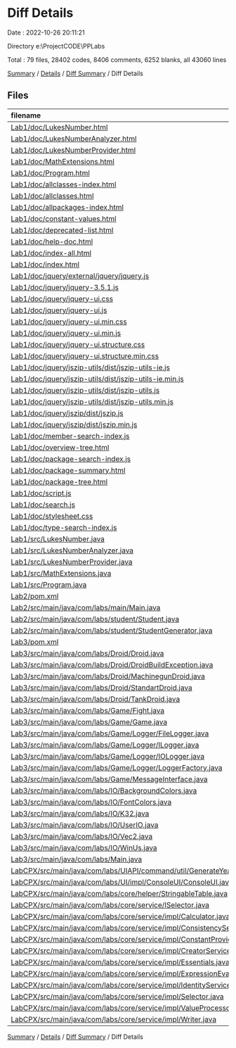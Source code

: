 # Diff Details

Date : 2022-10-26 20:11:21

Directory e:\\ProjectCODE\\PPLabs

Total : 79 files,  28402 codes, 8406 comments, 6252 blanks, all 43060 lines

[Summary](results.md) / [Details](details.md) / [Diff Summary](diff.md) / Diff Details

## Files
| filename | language | code | comment | blank | total |
| :--- | :--- | ---: | ---: | ---: | ---: |
| [Lab1/doc/LukesNumber.html](/Lab1/doc/LukesNumber.html) | HTML | 263 | 55 | 1 | 319 |
| [Lab1/doc/LukesNumberAnalyzer.html](/Lab1/doc/LukesNumberAnalyzer.html) | HTML | 247 | 54 | 1 | 302 |
| [Lab1/doc/LukesNumberProvider.html](/Lab1/doc/LukesNumberProvider.html) | HTML | 247 | 54 | 1 | 302 |
| [Lab1/doc/MathExtensions.html](/Lab1/doc/MathExtensions.html) | HTML | 247 | 54 | 1 | 302 |
| [Lab1/doc/Program.html](/Lab1/doc/Program.html) | HTML | 247 | 54 | 1 | 302 |
| [Lab1/doc/allclasses-index.html](/Lab1/doc/allclasses-index.html) | HTML | 137 | 41 | 1 | 179 |
| [Lab1/doc/allclasses.html](/Lab1/doc/allclasses.html) | HTML | 27 | 5 | 1 | 33 |
| [Lab1/doc/allpackages-index.html](/Lab1/doc/allpackages-index.html) | HTML | 121 | 41 | 1 | 163 |
| [Lab1/doc/constant-values.html](/Lab1/doc/constant-values.html) | HTML | 105 | 41 | 1 | 147 |
| [Lab1/doc/deprecated-list.html](/Lab1/doc/deprecated-list.html) | HTML | 103 | 41 | 1 | 145 |
| [Lab1/doc/help-doc.html](/Lab1/doc/help-doc.html) | HTML | 223 | 41 | 1 | 265 |
| [Lab1/doc/index-all.html](/Lab1/doc/index-all.html) | HTML | 159 | 46 | 1 | 206 |
| [Lab1/doc/index.html](/Lab1/doc/index.html) | HTML | 21 | 2 | 1 | 24 |
| [Lab1/doc/jquery/external/jquery/jquery.js](/Lab1/doc/jquery/external/jquery/jquery.js) | JavaScript | 6,906 | 1,890 | 2,077 | 10,873 |
| [Lab1/doc/jquery/jquery-3.5.1.js](/Lab1/doc/jquery/jquery-3.5.1.js) | JavaScript | 6,906 | 1,890 | 2,077 | 10,873 |
| [Lab1/doc/jquery/jquery-ui.css](/Lab1/doc/jquery/jquery-ui.css) | CSS | 523 | 35 | 25 | 583 |
| [Lab1/doc/jquery/jquery-ui.js](/Lab1/doc/jquery/jquery-ui.js) | JavaScript | 1,955 | 286 | 418 | 2,659 |
| [Lab1/doc/jquery/jquery-ui.min.css](/Lab1/doc/jquery/jquery-ui.min.css) | CSS | 1 | 5 | 1 | 7 |
| [Lab1/doc/jquery/jquery-ui.min.js](/Lab1/doc/jquery/jquery-ui.min.js) | JavaScript | 1 | 4 | 1 | 6 |
| [Lab1/doc/jquery/jquery-ui.structure.css](/Lab1/doc/jquery/jquery-ui.structure.css) | CSS | 122 | 23 | 12 | 157 |
| [Lab1/doc/jquery/jquery-ui.structure.min.css](/Lab1/doc/jquery/jquery-ui.structure.min.css) | CSS | 1 | 3 | 1 | 5 |
| [Lab1/doc/jquery/jszip-utils/dist/jszip-utils-ie.js](/Lab1/doc/jquery/jszip-utils/dist/jszip-utils-ie.js) | JavaScript | 37 | 14 | 6 | 57 |
| [Lab1/doc/jquery/jszip-utils/dist/jszip-utils-ie.min.js](/Lab1/doc/jquery/jszip-utils/dist/jszip-utils-ie.min.js) | JavaScript | 1 | 9 | 1 | 11 |
| [Lab1/doc/jquery/jszip-utils/dist/jszip-utils.js](/Lab1/doc/jquery/jszip-utils/dist/jszip-utils.js) | JavaScript | 58 | 43 | 18 | 119 |
| [Lab1/doc/jquery/jszip-utils/dist/jszip-utils.min.js](/Lab1/doc/jquery/jszip-utils/dist/jszip-utils.min.js) | JavaScript | 1 | 9 | 1 | 11 |
| [Lab1/doc/jquery/jszip/dist/jszip.js](/Lab1/doc/jquery/jszip/dist/jszip.js) | JavaScript | 6,671 | 3,370 | 1,326 | 11,367 |
| [Lab1/doc/jquery/jszip/dist/jszip.min.js](/Lab1/doc/jquery/jszip/dist/jszip.min.js) | JavaScript | 1 | 11 | 1 | 13 |
| [Lab1/doc/member-search-index.js](/Lab1/doc/member-search-index.js) | JavaScript | 1 | 0 | 0 | 1 |
| [Lab1/doc/overview-tree.html](/Lab1/doc/overview-tree.html) | HTML | 118 | 41 | 1 | 160 |
| [Lab1/doc/package-search-index.js](/Lab1/doc/package-search-index.js) | JavaScript | 1 | 0 | 0 | 1 |
| [Lab1/doc/package-summary.html](/Lab1/doc/package-summary.html) | HTML | 139 | 41 | 1 | 181 |
| [Lab1/doc/package-tree.html](/Lab1/doc/package-tree.html) | HTML | 118 | 41 | 1 | 160 |
| [Lab1/doc/script.js](/Lab1/doc/script.js) | JavaScript | 119 | 24 | 7 | 150 |
| [Lab1/doc/search.js](/Lab1/doc/search.js) | JavaScript | 297 | 25 | 5 | 327 |
| [Lab1/doc/stylesheet.css](/Lab1/doc/stylesheet.css) | CSS | 831 | 68 | 8 | 907 |
| [Lab1/doc/type-search-index.js](/Lab1/doc/type-search-index.js) | JavaScript | 1 | 0 | 0 | 1 |
| [Lab1/src/LukesNumber.java](/Lab1/src/LukesNumber.java) | Java | 15 | 5 | 3 | 23 |
| [Lab1/src/LukesNumberAnalyzer.java](/Lab1/src/LukesNumberAnalyzer.java) | Java | 13 | 0 | 2 | 15 |
| [Lab1/src/LukesNumberProvider.java](/Lab1/src/LukesNumberProvider.java) | Java | 20 | 1 | 5 | 26 |
| [Lab1/src/MathExtensions.java](/Lab1/src/MathExtensions.java) | Java | 12 | 0 | 1 | 13 |
| [Lab1/src/Program.java](/Lab1/src/Program.java) | Java | 16 | 0 | 5 | 21 |
| [Lab2/pom.xml](/Lab2/pom.xml) | XML | 73 | 4 | 7 | 84 |
| [Lab2/src/main/java/com/labs/main/Main.java](/Lab2/src/main/java/com/labs/main/Main.java) | Java | 64 | 0 | 9 | 73 |
| [Lab2/src/main/java/com/labs/student/Student.java](/Lab2/src/main/java/com/labs/student/Student.java) | Java | 87 | 18 | 8 | 113 |
| [Lab2/src/main/java/com/labs/student/StudentGenerator.java](/Lab2/src/main/java/com/labs/student/StudentGenerator.java) | Java | 63 | 0 | 12 | 75 |
| [Lab3/pom.xml](/Lab3/pom.xml) | XML | 88 | 4 | 6 | 98 |
| [Lab3/src/main/java/com/labs/Droid/Droid.java](/Lab3/src/main/java/com/labs/Droid/Droid.java) | Java | 111 | 0 | 24 | 135 |
| [Lab3/src/main/java/com/labs/Droid/DroidBuildException.java](/Lab3/src/main/java/com/labs/Droid/DroidBuildException.java) | Java | 2 | 0 | 2 | 4 |
| [Lab3/src/main/java/com/labs/Droid/MachinegunDroid.java](/Lab3/src/main/java/com/labs/Droid/MachinegunDroid.java) | Java | 19 | 0 | 5 | 24 |
| [Lab3/src/main/java/com/labs/Droid/StandartDroid.java](/Lab3/src/main/java/com/labs/Droid/StandartDroid.java) | Java | 19 | 0 | 3 | 22 |
| [Lab3/src/main/java/com/labs/Droid/TankDroid.java](/Lab3/src/main/java/com/labs/Droid/TankDroid.java) | Java | 19 | 0 | 3 | 22 |
| [Lab3/src/main/java/com/labs/Game/Fight.java](/Lab3/src/main/java/com/labs/Game/Fight.java) | Java | 106 | 0 | 16 | 122 |
| [Lab3/src/main/java/com/labs/Game/Game.java](/Lab3/src/main/java/com/labs/Game/Game.java) | Java | 203 | 2 | 31 | 236 |
| [Lab3/src/main/java/com/labs/Game/Logger/FileLogger.java](/Lab3/src/main/java/com/labs/Game/Logger/FileLogger.java) | Java | 42 | 1 | 5 | 48 |
| [Lab3/src/main/java/com/labs/Game/Logger/ILogger.java](/Lab3/src/main/java/com/labs/Game/Logger/ILogger.java) | Java | 4 | 0 | 2 | 6 |
| [Lab3/src/main/java/com/labs/Game/Logger/IOLogger.java](/Lab3/src/main/java/com/labs/Game/Logger/IOLogger.java) | Java | 12 | 0 | 5 | 17 |
| [Lab3/src/main/java/com/labs/Game/Logger/LoggerFactory.java](/Lab3/src/main/java/com/labs/Game/Logger/LoggerFactory.java) | Java | 11 | 0 | 3 | 14 |
| [Lab3/src/main/java/com/labs/Game/MessageInterface.java](/Lab3/src/main/java/com/labs/Game/MessageInterface.java) | Java | 30 | 0 | 4 | 34 |
| [Lab3/src/main/java/com/labs/IO/BackgroundColors.java](/Lab3/src/main/java/com/labs/IO/BackgroundColors.java) | Java | 15 | 0 | 5 | 20 |
| [Lab3/src/main/java/com/labs/IO/FontColors.java](/Lab3/src/main/java/com/labs/IO/FontColors.java) | Java | 15 | 0 | 5 | 20 |
| [Lab3/src/main/java/com/labs/IO/K32.java](/Lab3/src/main/java/com/labs/IO/K32.java) | Java | 46 | 1 | 9 | 56 |
| [Lab3/src/main/java/com/labs/IO/UserIO.java](/Lab3/src/main/java/com/labs/IO/UserIO.java) | Java | 121 | 4 | 25 | 150 |
| [Lab3/src/main/java/com/labs/IO/Vec2.java](/Lab3/src/main/java/com/labs/IO/Vec2.java) | Java | 20 | 0 | 6 | 26 |
| [Lab3/src/main/java/com/labs/IO/WinUs.java](/Lab3/src/main/java/com/labs/IO/WinUs.java) | Java | 8 | 0 | 3 | 11 |
| [Lab3/src/main/java/com/labs/Main.java](/Lab3/src/main/java/com/labs/Main.java) | Java | 9 | 4 | 1 | 14 |
| [LabCPX/src/main/java/com/labs/UIAPI/command/util/GenerateYearlyReportCommand.java](/LabCPX/src/main/java/com/labs/UIAPI/command/util/GenerateYearlyReportCommand.java) | Java | 28 | 0 | 10 | 38 |
| [LabCPX/src/main/java/com/labs/UI/impl/СonsoleUI/ConsoleUI.java](/LabCPX/src/main/java/com/labs/UI/impl/%D0%A1onsoleUI/ConsoleUI.java) | Java | 10 | 1 | 3 | 14 |
| [LabCPX/src/main/java/com/labs/core/helper/StringableTable.java](/LabCPX/src/main/java/com/labs/core/helper/StringableTable.java) | Java | 30 | 0 | 6 | 36 |
| [LabCPX/src/main/java/com/labs/core/service/ISelector.java](/LabCPX/src/main/java/com/labs/core/service/ISelector.java) | Java | 1 | 0 | 0 | 1 |
| [LabCPX/src/main/java/com/labs/core/service/impl/Calculator.java](/LabCPX/src/main/java/com/labs/core/service/impl/Calculator.java) | Java | 6 | 0 | 1 | 7 |
| [LabCPX/src/main/java/com/labs/core/service/impl/ConsistencyService.java](/LabCPX/src/main/java/com/labs/core/service/impl/ConsistencyService.java) | Java | 5 | 0 | 1 | 6 |
| [LabCPX/src/main/java/com/labs/core/service/impl/ConstantProvider.java](/LabCPX/src/main/java/com/labs/core/service/impl/ConstantProvider.java) | Java | -1 | 0 | 0 | -1 |
| [LabCPX/src/main/java/com/labs/core/service/impl/CreatorService.java](/LabCPX/src/main/java/com/labs/core/service/impl/CreatorService.java) | Java | 2 | 0 | 2 | 4 |
| [LabCPX/src/main/java/com/labs/core/service/impl/Essentials.java](/LabCPX/src/main/java/com/labs/core/service/impl/Essentials.java) | Java | 74 | 0 | 11 | 85 |
| [LabCPX/src/main/java/com/labs/core/service/impl/ExpressionEvaluator.java](/LabCPX/src/main/java/com/labs/core/service/impl/ExpressionEvaluator.java) | Java | 3 | 0 | 1 | 4 |
| [LabCPX/src/main/java/com/labs/core/service/impl/IdentityService.java](/LabCPX/src/main/java/com/labs/core/service/impl/IdentityService.java) | Java | 3 | 0 | 1 | 4 |
| [LabCPX/src/main/java/com/labs/core/service/impl/Selector.java](/LabCPX/src/main/java/com/labs/core/service/impl/Selector.java) | Java | 12 | 0 | 0 | 12 |
| [LabCPX/src/main/java/com/labs/core/service/impl/ValueProcessor.java](/LabCPX/src/main/java/com/labs/core/service/impl/ValueProcessor.java) | Java | 8 | 0 | 0 | 8 |
| [LabCPX/src/main/java/com/labs/core/service/impl/Writer.java](/LabCPX/src/main/java/com/labs/core/service/impl/Writer.java) | Java | 2 | 0 | 0 | 2 |

[Summary](results.md) / [Details](details.md) / [Diff Summary](diff.md) / Diff Details